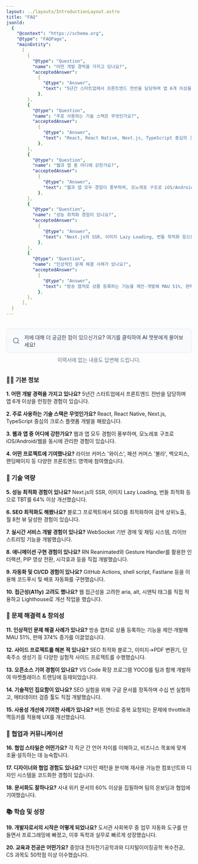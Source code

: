 ```yaml
---
layout: ../layouts/IntroductionLayout.astro
title: "FAQ"
jsonld:
  {
    "@context": "https://schema.org",
    "@type": "FAQPage",
    "mainEntity":
      [
        {
          "@type": "Question",
          "name": "어떤 개발 경력을 가지고 있나요?",
          "acceptedAnswer":
            {
              "@type": "Answer",
              "text": "5년간 스타트업에서 프론트엔드 전반을 담당하며 앱 6개 이상을 런칭한 경험이 있습니다.",
            },
        },
        {
          "@type": "Question",
          "name": "주로 사용하는 기술 스택은 무엇인가요?",
          "acceptedAnswer":
            {
              "@type": "Answer",
              "text": "React, React Native, Next.js, TypeScript 중심의 크로스 플랫폼 개발을 해왔습니다.",
            },
        },
        {
          "@type": "Question",
          "name": "웹과 앱 중 어디에 강한가요?",
          "acceptedAnswer":
            {
              "@type": "Answer",
              "text": "웹과 앱 모두 경험이 풍부하며, 모노레포 구조로 iOS/Android/웹을 동시에 관리한 경험이 있습니다.",
            },
        },
        {
          "@type": "Question",
          "name": "성능 최적화 경험이 있나요?",
          "acceptedAnswer":
            {
              "@type": "Answer",
              "text": "Next.js의 SSR, 이미지 Lazy Loading, 번들 최적화 등으로 TBT를 64% 이상 개선했습니다.",
            },
        },
        {
          "@type": "Question",
          "name": "인상적인 문제 해결 사례가 있나요?",
          "acceptedAnswer":
            {
              "@type": "Answer",
              "text": "방송 캡처로 상품 등록하는 기능을 제안·개발해 MAU 51%, 판매 374% 증가를 이끌었습니다.",
            },
        },
      ],
  }
---
```


<div class="search-box-container">
  <div class="search-box">
    <svg xmlns="http://www.w3.org/2000/svg" width="20" height="20" viewBox="0 0 24 24" fill="none" stroke="currentColor" stroke-width="2" stroke-linecap="round" stroke-linejoin="round">
      <circle cx="11" cy="11" r="8"></circle>
      <line x1="21" y1="21" x2="16.65" y2="16.65"></line>
    </svg>
    <a 
      href="https://chatgpt.com/g/g-67d8bbaa21a88191b8dccd6e9f1169d1-flik" 
      target="_blank" 
      rel="noopener noreferrer" 
      class="search-link"
      onclick="gtag('event', 'chatbot_click', {'event_category': 'engagement', 'event_label': 'AI 챗봇 클릭'});"
    >
      저에 대해 더 궁금한 점이 있으신가요? 여기를 클릭하여 AI 챗봇에게 물어보세요!
    </a>
  </div>
  <p class="search-description">이력서에 없는 내용도 답변해 드립니다.</p>
</div>

<style>
  .search-box-container {
    margin: 2rem 0;
  }
  .search-box {
    display: flex;
    align-items: center;
    padding: 0.75rem 1rem;
    border: 1px solid #e2e8f0;
    border-radius: 0.5rem;
    background-color: #f8fafc;
    transition: all 0.3s ease;
  }
  .search-box:hover {
    box-shadow: 0 4px 6px -1px rgba(0, 0, 0, 0.1);
    border-color: #cbd5e1;
  }
  .search-box svg {
    margin-right: 0.75rem;
    color: #64748b;
  }
  .search-link {
    color: #334155;
    text-decoration: none;
    font-weight: 500;
    flex: 1;
  }
  .search-description {
    margin-top: 0.5rem;
    font-size: 0.875rem;
    color: #64748b;
    text-align: center;
  }
  @media (prefers-color-scheme: dark) {
    .search-box {
      background-color: #1e293b;
      border-color: #334155;
    }
    .search-link {
      color: #e2e8f0;
    }
    .search-box:hover {
      border-color: #475569;
    }
  }
</style>

### 👨‍💻 기본 정보

**1. 어떤 개발 경력을 가지고 있나요?**
5년간 스타트업에서 프론트엔드 전반을 담당하며 앱 6개 이상을 런칭한 경험이 있습니다.

**2. 주로 사용하는 기술 스택은 무엇인가요?**
React, React Native, Next.js, TypeScript 중심의 크로스 플랫폼 개발을 해왔습니다.

**3. 웹과 앱 중 어디에 강한가요?**
웹과 앱 모두 경험이 풍부하며, 모노레포 구조로 iOS/Android/웹을 동시에 관리한 경험이 있습니다.

**4. 어떤 프로젝트에 기여했나요?**
라이브 커머스 '와이스', 패션 커머스 '볼라', 백오피스, 랜딩페이지 등 다양한 프론트엔드 영역에 참여했습니다.

### 🚀 기술 역량

**5. 성능 최적화 경험이 있나요?**
Next.js의 SSR, 이미지 Lazy Loading, 번들 최적화 등으로 TBT를 64% 이상 개선했습니다.

**6. SEO 최적화도 해봤나요?**
블로그 프로젝트에서 SEO를 최적화하여 검색 상위노출, 월 8천 뷰 달성한 경험이 있습니다.

**7. 실시간 서비스 개발 경험이 있나요?**
WebSocket 기반 경매 및 채팅 시스템, 라이브 스트리밍 기능을 개발했습니다.

**8. 애니메이션 구현 경험이 있나요?**
RN Reanimated와 Gesture Handler를 활용한 인터랙션, PIP 영상 전환, 시각효과 등을 직접 개발했습니다.

**9. 자동화 및 CI/CD 경험이 있나요?**
GitHub Actions, shell script, Fastlane 등을 이용해 코드푸시 및 배포 자동화를 구현했습니다.

**10. 접근성(A11y) 고려도 했나요?**
웹 접근성을 고려한 aria, alt, 시맨틱 태그를 직접 적용하고 Lighthouse로 개선 작업을 했습니다.

### 🧠 문제 해결력 & 창의성

**11. 인상적인 문제 해결 사례가 있나요?**
방송 캡처로 상품 등록하는 기능을 제안·개발해 MAU 51%, 판매 374% 증가를 이끌었습니다.

**12. 사이드 프로젝트를 해본 적 있나요?**
SEO 최적화 블로그, 이미지→PDF 변환기, 단축주소 생성기 등 다양한 실험적 사이드 프로젝트를 수행했습니다.

**13. 오픈소스 기여 경험이 있나요?**
VS Code 확장 프로그램 YOCO를 팀과 함께 개발하여 마켓플레이스 트렌딩에 등재되었습니다.

**14. 기술적인 집요함이 있나요?**
SEO 실험을 위해 구글 문서를 정독하며 수십 번 실험하고, 메타데이터 검증 툴도 직접 개발했습니다.

**15. 사용성 개선에 기여한 사례가 있나요?**
버튼 연타로 중복 요청되는 문제에 throttle과 멱등키를 적용해 UX를 개선했습니다.

### 👥 협업과 커뮤니케이션

**16. 협업 스타일은 어떤가요?**
각 직군 간 언어 차이를 이해하고, 비즈니스 목표에 맞게 조율·설득하는 데 능숙합니다.

**17. 디자이너와 협업 경험도 있나요?**
디자인 패턴을 분석해 재사용 가능한 컴포넌트와 디자인 시스템을 코드화한 경험이 있습니다.

**18. 문서화도 잘하나요?**
사내 위키 문서의 60% 이상을 집필하며 팀의 온보딩과 협업에 기여했습니다.

### 📚 학습 및 성장

**19. 개발자로서의 시작은 어떻게 되었나요?**
도서관 사회복무 중 업무 자동화 도구를 만들면서 프로그래밍에 빠졌고, 이후 독학과 실무로 빠르게 성장했습니다.

**20. 교육과 전공은 어떤가요?**
중앙대 전자전기공학과와 디지털이미징공학 복수전공, CS 과목도 50학점 이상 이수했습니다.
